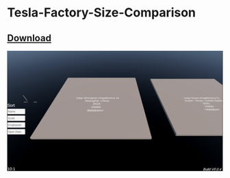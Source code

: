 # Tesla-Factory-Size-Comparison

## <a href="https://github.com//MarcelvanDuijnDev/Tesla-Factory-Size-Comparison/raw/main/TeslaFactorySizeComparison_V0_0_4.rar"> Download </a>

<img align="center" src="https://raw.githubusercontent.com/MarcelvanDuijnDev/Tesla-Factory-Size-Comparison/main/Unity_Project/ScreenShot_V0_0_4.png">

